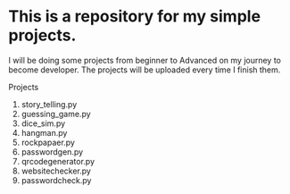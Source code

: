 # This is a repository for my simple projects.
I will be doing some projects from beginner to Advanced on my journey to become developer.
The projects will be uploaded every time I finish them.

Projects
1. story_telling.py
2. guessing_game.py
3. dice_sim.py
4. hangman.py
5. rockpapaer.py
6. passwordgen.py
7. qrcodegenerator.py
8. websitechecker.py
9. passwordcheck.py
